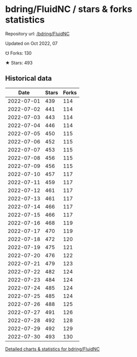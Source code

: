 # bdring/FluidNC / stars & forks statistics

Repository url: [/bdring/FluidNC](https://github.com/bdring/FluidNC)

Updated on Oct 2022, 07

☋ Forks: 130

★ Stars: 493

## Historical data
| Date | Stars | Forks |
|------|-------|-------|
| 2022-07-01 | 439 | 114 | 
| 2022-07-02 | 441 | 114 | 
| 2022-07-03 | 443 | 114 | 
| 2022-07-04 | 446 | 114 | 
| 2022-07-05 | 450 | 115 | 
| 2022-07-06 | 452 | 115 | 
| 2022-07-07 | 453 | 115 | 
| 2022-07-08 | 456 | 115 | 
| 2022-07-09 | 456 | 115 | 
| 2022-07-10 | 457 | 117 | 
| 2022-07-11 | 459 | 117 | 
| 2022-07-12 | 461 | 117 | 
| 2022-07-13 | 461 | 117 | 
| 2022-07-14 | 466 | 117 | 
| 2022-07-15 | 466 | 117 | 
| 2022-07-16 | 468 | 119 | 
| 2022-07-17 | 470 | 119 | 
| 2022-07-18 | 472 | 120 | 
| 2022-07-19 | 475 | 121 | 
| 2022-07-20 | 476 | 122 | 
| 2022-07-21 | 479 | 123 | 
| 2022-07-22 | 482 | 124 | 
| 2022-07-23 | 484 | 124 | 
| 2022-07-24 | 485 | 124 | 
| 2022-07-25 | 485 | 124 | 
| 2022-07-26 | 488 | 125 | 
| 2022-07-27 | 491 | 126 | 
| 2022-07-28 | 492 | 128 | 
| 2022-07-29 | 492 | 129 | 
| 2022-07-30 | 493 | 130 | 


[Detailed charts & statistics for bdring/FluidNC](https://reviewgithub.com/rep/bdring/FluidNC)
